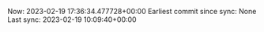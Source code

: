 Now: 2023-02-19 17:36:34.477728+00:00 Earliest commit since sync: None Last sync: 2023-02-19 10:09:40+00:00
